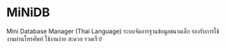# MiNiDB
Mini Database Manager (Thai Language)
ระบบจัดการฐานข้อมูลขนาดเล็ก รองรับการใช้งานผ่านโทรศัพท์ ใช้งานง่าย สะดวก รวดเร็ว!

